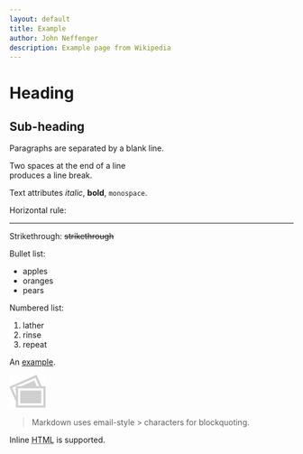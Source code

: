 ```yaml
---
layout: default
title: Example
author: John Neffenger
description: Example page from Wikipedia
---
```

Heading
=======

Sub-heading
-----------

Paragraphs are separated
by a blank line.

Two spaces at the end of a line  
produces a line break.

Text attributes _italic_,
**bold**, `monospace`.

Horizontal rule:

---

Strikethrough:
~~strikethrough~~

Bullet list:

  * apples
  * oranges
  * pears

Numbered list:

  1. lather
  2. rinse
  3. repeat

An [example](https://example.com).

![Image](images/Icon-pictures.png "icon")

> Markdown uses email-style > characters for blockquoting.

Inline <abbr title="Hypertext Markup Language">HTML</abbr> is supported.

